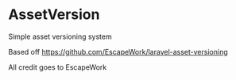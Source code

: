 # AssetVersion
Simple asset versioning system

Based off https://github.com/EscapeWork/laravel-asset-versioning

All credit goes to EscapeWork

